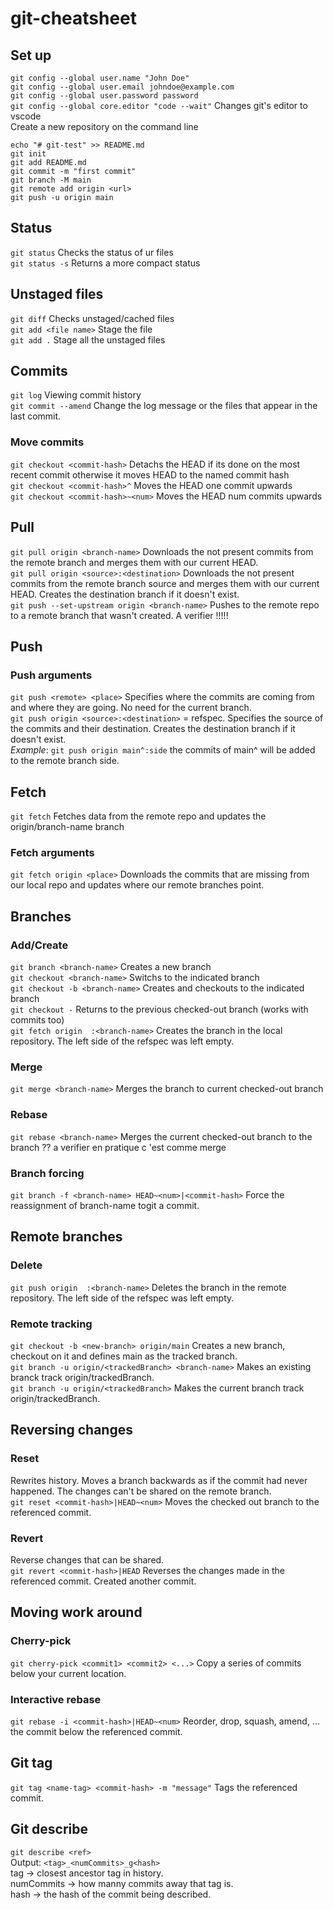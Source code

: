# git-cheatsheet
## Set up 
`git config --global user.name "John Doe"`      
`git config --global user.email johndoe@example.com`     
`git config --global user.password password`     
`git config --global core.editor "code --wait"` Changes git's editor to vscode   
Create a new repository on the command line
```
echo "# git-test" >> README.md
git init
git add README.md
git commit -m "first commit"
git branch -M main
git remote add origin <url>
git push -u origin main
```
## Status 
`git status` Checks the status of ur files    
`git status -s` Returns a more compact status    
## Unstaged files
`git diff` Checks unstaged/cached files    
`git add <file name>` Stage the file     
`git add .` Stage all the unstaged files    
## Commits 
`git log` Viewing commit history  
`git commit --amend` Change the log message or the files that appear in the last commit.    
### Move commits 
`git checkout <commit-hash>` Detachs the HEAD if its done on the most recent commit otherwise it moves HEAD to the named commit hash       
`git checkout <commit-hash>^` Moves the HEAD one commit upwards     
`git checkout <commit-hash>~<num>` Moves the HEAD num commits upwards    
## Pull 
`git pull origin <branch-name>` Downloads the not present commits from the remote branch and merges them with our current HEAD.    
`git pull origin <source>:<destination>` Downloads the not present commits from the remote branch source and merges them with our current HEAD. Creates the destination branch if it doesn't exist.    
`git push --set-upstream origin <branch-name>` Pushes to the remote repo to a remote branch that wasn't created. A verifier !!!!!    
## Push
### Push arguments
`git push <remote> <place>` Specifies where the commits are coming from and where they are going. No need for the current branch.   
`git push origin <source>:<destination>` = refspec. Specifies the source of the commits and their destination. Creates the destination branch if it doesn't exist.   
*Example*: `git push origin main^:side` the commits of main^ will be added to the remote branch side.  
## Fetch
`git fetch` Fetches data from the remote repo and updates the origin/branch-name branch
### Fetch arguments
`git fetch origin <place>` Downloads the commits that are missing from our local repo and updates where our remote branches point.   
## Branches 
### Add/Create
`git branch <branch-name>` Creates a new branch    
`git checkout <branch-name>` Switchs to the indicated branch    
`git checkout -b <branch-name>` Creates and checkouts to the indicated branch    
`git checkout -` Returns to the previous checked-out branch (works with commits too)     
`git fetch origin  :<branch-name>` Creates the branch in the local repository. The left side of the refspec was left empty.   
### Merge
`git merge <branch-name>` Merges the branch to current checked-out branch    
### Rebase 
`git rebase <branch-name>` Merges the current checked-out branch to the branch ?? a verifier en pratique c 'est comme merge
### Branch forcing 
`git branch -f <branch-name> HEAD~<num>|<commit-hash>` Force the reassignment of branch-name togit  a commit.     
## Remote branches
### Delete 
`git push origin  :<branch-name>` Deletes the branch in the remote repository. The left side of the refspec was left empty.   
### Remote tracking  
`git checkout -b <new-branch> origin/main` Creates a new branch, checkout on it and defines main as the tracked branch.   
`git branch -u origin/<trackedBranch> <branch-name>` Makes an existing branck track origin/trackedBranch.   
`git branch -u origin/<trackedBranch>` Makes the current branch track origin/trackedBranch.    
## Reversing changes 
### Reset 
Rewrites history. Moves a branch backwards as if the commit had never happened. The changes can't be shared on the remote branch.     
`git reset <commit-hash>|HEAD~<num>` Moves the checked out branch to the referenced commit. 
### Revert
Reverse changes that can be shared.     
`git revert <commit-hash>|HEAD` Reverses the changes made in the referenced commit. Created another commit. 
## Moving work around  
### Cherry-pick
`git cherry-pick <commit1> <commit2> <...>` Copy a series of commits below your current location.     
### Interactive rebase
`git rebase -i <commit-hash>|HEAD~<num>` Reorder, drop, squash, amend, ... the commit below the referenced commit.    
## Git tag
`git tag <name-tag> <commit-hash> -m "message"` Tags the referenced commit. 
## Git describe 
`git describe <ref>`    
Output: `<tag>_<numCommits>_g<hash>`     
tag -> closest ancestor tag in history.     
numCommits -> how manny commits away that tag is.     
hash -> the hash of the commit being described.   




